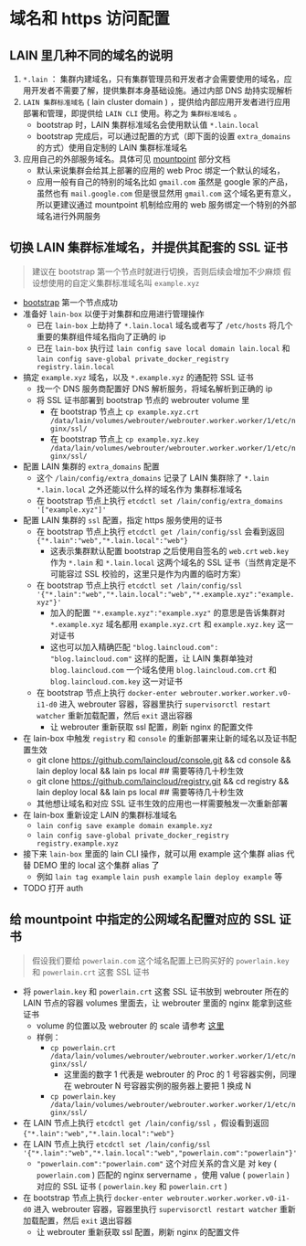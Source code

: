 # 域名和 https 访问配置

## LAIN 里几种不同的域名的说明

1. `*.lain` ： 集群内建域名，只有集群管理员和开发者才会需要使用的域名，应用开发者不需要了解，提供集群本身基础设施。通过内部 DNS 劫持实现解析
2. `LAIN 集群标准域名` ( lain cluster domain ) ，提供给内部应用开发者进行应用部署和管理，即提供给 `LAIN CLI` 使用。称之为 `集群标准域名` 。
    - bootstrap 时，LAIN 集群标准域名会使用默认值 `*.lain.local`
    - bootstrap 完成后，可以通过配置的方式（即下面的设置 `extra_domains` 的方式）使用自定制的 LAIN 集群标准域名
3. 应用自己的外部服务域名。具体可见 [mountpoint](../usermanual/lainyaml/mountpoint/) 部分文档
    - 默认来说集群会给其上部署的应用的 web Proc 绑定一个默认的域名，
    - 应用一般有自己的特别的域名比如 `gmail.com` 虽然是 google 家的产品，虽然也有 `mail.google.com` 但是很显然用 `gmail.com` 这个域名更有意义，所以更建议通过 mountpoint 机制给应用的 web 服务绑定一个特别的外部域名进行外网服务


## 切换 LAIN 集群标准域名，并提供其配套的 SSL 证书

>建议在 bootstrap 第一个节点时就进行切换，否则后续会增加不少麻烦
>假设想使用的自定义集群标准域名叫 `example.xyz`

- [bootstrap](install/) 第一个节点成功
- 准备好 `lain-box` 以便于对集群和应用进行管理操作
    - 已在 `lain-box` 上劫持了 `*.lain.local` 域名或者写了 `/etc/hosts` 将几个重要的集群组件域名指向了正确的 ip
    - 已在 `lain-box` 执行过  `lain config save local domain lain.local` 和 `lain config save-global private_docker_registry registry.lain.local`
- 搞定 `example.xyz` 域名，以及 `*.example.xyz` 的通配符 SSL 证书 
    - 找一个 DNS 服务商配置好 DNS 解析服务，将域名解析到正确的 ip
    - 将 SSL 证书部署到 bootstrap 节点的 webrouter volume 里
        - 在 bootstrap 节点上 `cp example.xyz.crt /data/lain/volumes/webrouter/webrouter.worker.worker/1/etc/nginx/ssl/`
        - 在 bootstrap 节点上 `cp example.xyz.key /data/lain/volumes/webrouter/webrouter.worker.worker/1/etc/nginx/ssl/`
- 配置 LAIN 集群的 `extra_domains` 配置
    - 这个 `/lain/config/extra_domains` 记录了 LAIN 集群除了 `*.lain` `*.lain.local` 之外还能以什么样的域名作为 集群标准域名
    - 在 bootstrap 节点上执行 `etcdctl set /lain/config/extra_domains '["example.xyz"]'`
- 配置 LAIN 集群的 `ssl` 配置，指定 https 服务使用的证书
    - 在 bootstrap 节点上执行 `etcdctl get /lain/config/ssl` 会看到返回 `{"*.lain":"web","*.lain.local":"web"}`
        - 这表示集群默认配置 bootstrap 之后使用自签名的 `web.crt` `web.key` 作为 `*.lain` 和 `*.lain.local` 这两个域名的 SSL 证书（当然肯定是不可能容过 SSL 校验的，这里只是作为内置的临时方案）
    - 在 bootstrap 节点上执行 `etcdctl set /lain/config/ssl '{"*.lain":"web","*.lain.local":"web","*.example.xyz":"example.xyz"}'`
        - 加入的配置 `"*.example.xyz":"example.xyz"` 的意思是告诉集群对 `*.example.xyz` 域名都用 `example.xyz.crt` 和 `example.xyz.key` 这一对证书
        - 这也可以加入精确匹配 `"blog.laincloud.com": "blog.laincloud.com"` 这样的配置，让 LAIN 集群单独对 `blog.laincloud.com` 一个域名使用 `blog.laincloud.com.crt` 和 `blog.laincloud.com.key` 这一对证书
    - 在 bootstrap 节点上执行 `docker-enter webrouter.worker.worker.v0-i1-d0` 进入 webrouter 容器，容器里执行 `supervisorctl restart watcher` 重新加载配置，然后 `exit` 退出容器
        - 让 webrouter 重新获取 ssl 配置，刷新 nginx 的配置文件
- 在 lain-box 中触发 `registry` 和 `console` 的重新部署来让新的域名以及证书配置生效
    - git clone https://github.com/laincloud/console.git && cd console && lain deploy local && lain ps local   ## 需要等待几十秒生效
    - git clone https://github.com/laincloud/registry.git && cd registry && lain deploy local && lain ps local ## 需要等待几十秒生效
    - 其他想让域名和对应 SSL 证书生效的应用也一样需要触发一次重新部署
- 在 lain-box 重新设定 LAIN 的集群标准域名
    - `lain config save example domain example.xyz`
    - `lain config save-global private_docker_registry registry.example.xyz`
- 接下来 `lain-box` 里面的 lain CLI 操作，就可以用 example 这个集群 alias 代替 DEMO 里的 local 这个集群 alias 了
    - 例如 `lain tag example` `lain push example` `lain deploy example` 等
- TODO 打开 auth

## 给 mountpoint 中指定的公网域名配置对应的 SSL 证书

>假设我们要给 `powerlain.com` 这个域名配置上已购买好的 `powerlain.key` 和 `powerlain.crt` 这套 SSL 证书

- 将 `powerlain.key` 和 `powerlain.crt` 这套 SSL 证书放到 webrouter 所在的 LAIN 节点的容器 volumes 里面去，让 webrouter 里面的 nginx 能拿到这些证书
    - volume 的位置以及 webrouter 的 scale 请参考 [这里](maintain/webrouter/)
    - 样例： 
        - `cp powerlain.crt /data/lain/volumes/webrouter/webrouter.worker.worker/1/etc/nginx/ssl/`
            - 这里面的数字 1 代表是 webrouter 的 Proc 的 1 号容器实例，同理在 webrouter N 号容器实例的服务器上要把 1 换成 N
        - `cp powerlain.key /data/lain/volumes/webrouter/webrouter.worker.worker/1/etc/nginx/ssl/`
- 在 LAIN 节点上执行 `etcdctl get /lain/config/ssl` ，假设看到返回 `{"*.lain":"web","*.lain.local":"web"}`
- 在 LAIN 节点上执行 `etcdctl set /lain/config/ssl '{"*.lain":"web","*.lain.local":"web","powerlain.com":"powerlain"}'`
    - `"powerlain.com":"powerlain.com"` 这个对应关系的含义是 对 key ( `powerlain.com` ) 匹配的 nginx servername ，使用 value ( `powerlain` ) 对应的 SSL 证书 ( `powerlain.key` 和 `powerlain.crt` )
- 在 bootstrap 节点上执行 `docker-enter webrouter.worker.worker.v0-i1-d0` 进入 webrouter 容器，容器里执行 `supervisorctl restart watcher` 重新加载配置，然后 `exit` 退出容器
    - 让 webrouter 重新获取 ssl 配置，刷新 nginx 的配置文件
